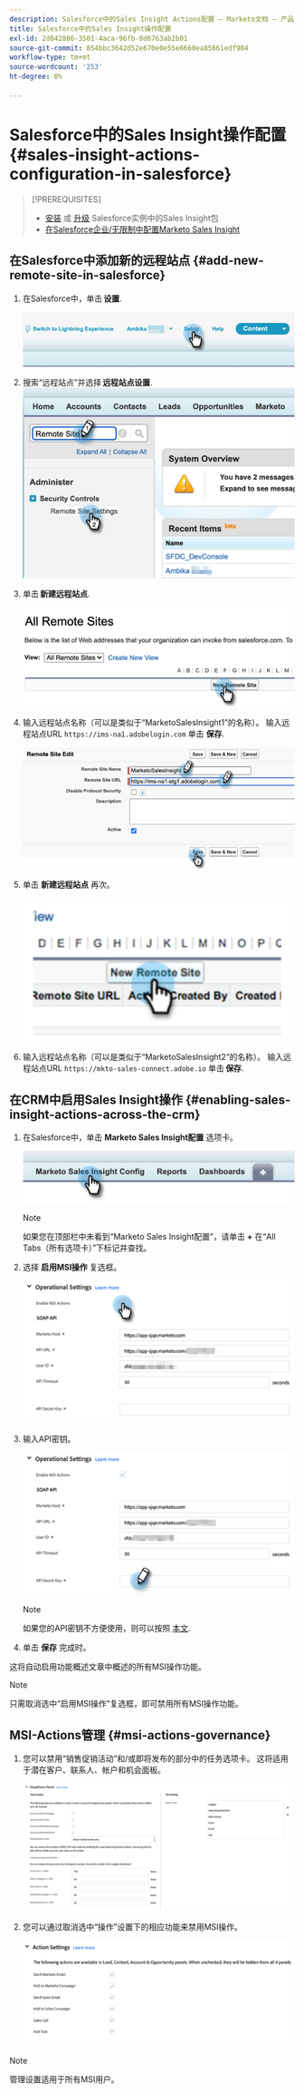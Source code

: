 ```yaml
---
description: Salesforce中的Sales Insight Actions配置 — Marketo文档 — 产品文档
title: Salesforce中的Sales Insight操作配置
exl-id: 2d842886-3501-4aca-96fb-0d6763ab2b01
source-git-commit: 854bbc3642d52e670e0e55e6660ea85661edf904
workflow-type: tm+mt
source-wordcount: '253'
ht-degree: 0%

---
```


# Salesforce中的Sales Insight操作配置 {#sales-insight-actions-configuration-in-salesforce}

>[!PREREQUISITES]
>
>* [安装](/help/marketo/product-docs/marketo-sales-insight/msi-for-salesforce/installation/install-marketo-sales-insight-package-in-salesforce-appexchange.md) 或 [升级](/help/marketo/product-docs/marketo-sales-insight/msi-for-salesforce/upgrading/upgrading-your-msi-package.md) Salesforce实例中的Sales Insight包
>* [在Salesforce企业/无限制中配置Marketo Sales Insight](/help/marketo/product-docs/marketo-sales-insight/msi-for-salesforce/configuration/configure-marketo-sales-insight-in-salesforce-enterprise-unlimited.md)


## 在Salesforce中添加新的远程站点 {#add-new-remote-site-in-salesforce}

1. 在Salesforce中，单击 **设置**.

   ![](assets/msi-actions-configuration-in-salesforce-1.png)

1. 搜索“远程站点”并选择 **远程站点设置**.
   ![](assets/msi-actions-configuration-in-salesforce-2.png)

1. 单击 **新建远程站点**.

   ![](assets/msi-actions-configuration-in-salesforce-3.png)

1. 输入远程站点名称（可以是类似于“MarketoSalesInsight1”的名称）。 输入远程站点URL `https://ims-na1.adobelogin.com` 单击 **保存**.

   ![](assets/msi-actions-configuration-in-salesforce-4.png)

1. 单击 **新建远程站点** 再次。

   ![](assets/msi-actions-configuration-in-salesforce-4a.png)

1. 输入远程站点名称（可以是类似于“MarketoSalesInsight2”的名称）。 输入远程站点URL `https://mkto-sales-connect.adobe.io` 单击 **保存**.

## 在CRM中启用Sales Insight操作 {#enabling-sales-insight-actions-across-the-crm}

1. 在Salesforce中，单击 **Marketo Sales Insight配置** 选项卡。

   ![](assets/msi-actions-configuration-in-salesforce-5.png)

   >[!NOTE]
   >
   >如果您在顶部栏中未看到“Marketo Sales Insight配置”，请单击 **+** 在“All Tabs（所有选项卡）”下标记并查找。

1. 选择 **启用MSI操作** 复选框。

   ![](assets/msi-actions-configuration-in-salesforce-6.png)

1. 输入API密钥。

   ![](assets/msi-actions-configuration-in-salesforce-7.png)

   >[!NOTE]
   >
   >如果您的API密钥不方便使用，则可以按照 [本文](/help/marketo/product-docs/marketo-sales-insight/msi-for-salesforce/configuration/configure-marketo-sales-insight-in-salesforce-enterprise-unlimited.md).

1. 单击 **保存** 完成时。

这将自动启用功能概述文章中概述的所有MSI操作功能。

>[!NOTE]
>
>只需取消选中“启用MSI操作”复选框，即可禁用所有MSI操作功能。

## MSI-Actions管理 {#msi-actions-governance}

1. 您可以禁用“销售促销活动”和/或即将发布的部分中的任务选项卡。 这将适用于潜在客户、联系人、帐户和机会面板。

   ![](assets/msi-actions-configuration-in-salesforce-8.png)

1. 您可以通过取消选中“操作”设置下的相应功能来禁用MSI操作。

   ![](assets/msi-actions-configuration-in-salesforce-9.png)

>[!NOTE]
>
>管理设置适用于所有MSI用户。
